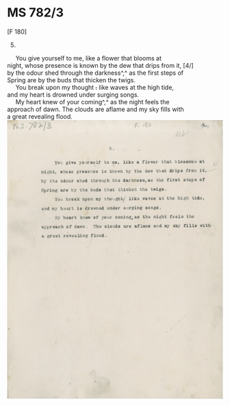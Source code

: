 # MS 782/3

[F 180]

5. 

&nbsp;&nbsp;&nbsp;&nbsp;&nbsp;You give yourself to me, like a flower that blooms at \
night, whose presence is known by the dew that drips from it, [4/] \
by the odour shed through the darkness^,^ as the first steps of \
Spring are by the buds that thicken the twigs. \
&nbsp;&nbsp;&nbsp;&nbsp;&nbsp;You break upon my thought ~~.~~ like waves at the high tide, \
and my heart is drowned under surging songs. \
&nbsp;&nbsp;&nbsp;&nbsp;&nbsp;My heart knew of your coming^,^ as the night feels the \
approach of dawn. The clouds are aflame and my sky fills with \
a great revealing flood.
![p67](MS782_3-067.jpg)
